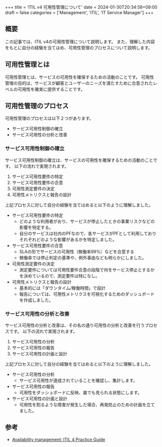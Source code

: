 +++
title = 'ITIL v4 可用性管理について'
date = 2024-01-30T20:34:58+09:00
draft = false
categories = ['Management', 'ITIL', 'IT Service Manager']
+++

## 概要
この記事では、ITIL v4の可用性管理について説明します。
また、理解した内容をもとに自分の経験を当てはめ、可用性管理のプロセスについて説明します。

## 可用性管理とは
可用性管理とは、サービスの可用性を確保するための活動のことです。
可用性管理の目的は、サービスが顧客とユーザーのニーズを満たすために合意されたレベルの可用性を確実に提供することです。

## 可用性管理のプロセス

可用性管理のプロセスは以下２つがあります。

* サービス可用性制御の確立
* サービス可用性の分析と改善

### サービス可用性制御の確立
サービス可用性制御の確立は、サービスの可用性を確保するための活動のことです。
以下の流れで実現されます。

1. サービス可用性要件の特定
2. サービス可用性要件の合意
3. 可用性測定要件の決定
4. 可用性メトリクスと報告の設計

上記プロセスに対して自分の経験を当てはめると以下のように理解しました。

* サービス可用性要件の特定
  * どのような利用者がおり、サービスが停止したときの事業リスクなどの影響を特定する。
  * 自分のサービスは社内のPFなので、各サービスがPFとして利用しておりそれぞれどのような影響があるかを特定しました。
* サービス可用性要件の合意
  * SLAの形でサービスの可用性（稼働率99%）などを合意する
  * 稼働率では停止判定の基準や、例外事由なども明らかにしました。
* 可用性測定要件の決定
  * 測定要件については可用性要件合意の段階で何をサービス停止とするかを決めているので、測定要件は特になし。
* 可用性メトリクスと報告の設計
  * 基本的には「ダウンタイム/稼働時間」で設計
  * 報告については、可用性メトリクスを可視化するためのダッシュボードを作成しました。

### サービス可用性の分析と改善
サービス可用性の分析と改善は、その名の通り可用性の分析と改善を行うプロセスです。
以下の流れで実現されます。

1. サービス可用性の分析
2. サービス可用性の報告
3. サービス可用性の計画と設計

上記プロセスに対して自分の経験を当てはめると以下のように理解しました。

* サービス可用性の分析
  * サービス可用性が達成されていることを確認し、集計します。
* サービス可用性の報告
  * 可用性をダッシュボードに反映、誰でも見られる状態にします。
* サービス可用性の計画と設計
  * 可用性を割るような障害が発生した場合、再発防止のための計画を立てました。


## 参考
* [Availability management: ITIL 4 Practice Guide](https://www.axelos.com/resource-hub/practice/availability-management-itil-4-practice-guide)
